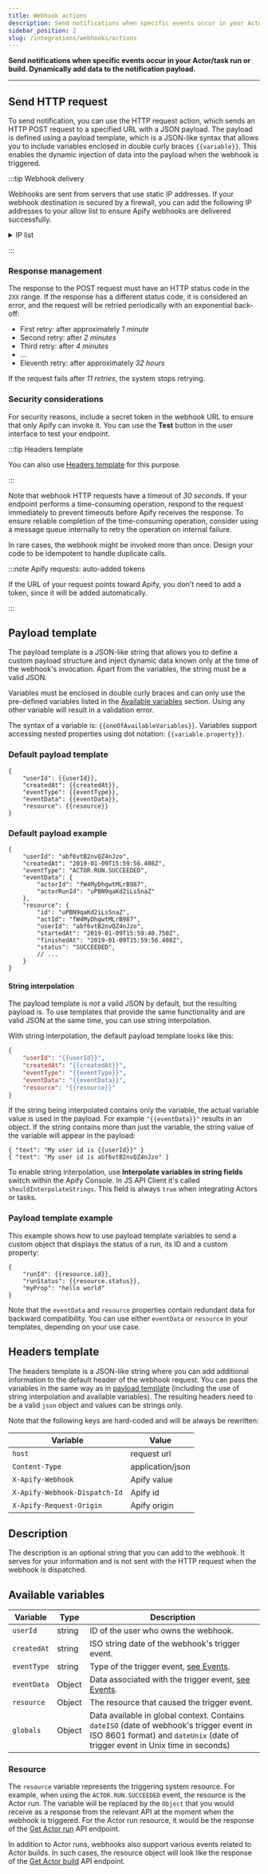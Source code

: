 ```yaml
---
title: Webhook actions
description: Send notifications when specific events occur in your Actor/task  run or build. Dynamically add data to the notification payload.
sidebar_position: 2
slug: /integrations/webhooks/actions
---
```


**Send notifications when specific events occur in your Actor/task  run or build. Dynamically add data to the notification payload.**

---

## Send HTTP request

To send notification, you can use the HTTP request action, which sends an HTTP POST request to a specified URL with a JSON payload. The payload is defined using a payload template, which is a JSON-like syntax that allows you to include variables enclosed in double curly braces `{{variable}}`. This enables the
dynamic injection of data into the payload when the webhook is triggered.

:::tip Webhook delivery

Webhooks are sent from servers that use static IP addresses. If your webhook destination is secured by a firewall, you can add the following IP addresses to your allow list to ensure Apify webhooks are delivered successfully.

<details>
    <summary>IP list</summary>
- `3.215.64.207`
- `13.216.80.7`
- `13.216.180.86`
- `34.224.107.31`
- `34.236.208.85`
- `44.198.219.104`
- `44.207.71.44`
- `44.207.141.205`
- `52.4.20.206`
- `52.203.255.236`
</details>

:::

### Response management

The response to the POST request must have an HTTP status code in the `2XX` range. If the response has a different status code, it is considered an error, and the request will be retried periodically with an exponential back-off:

- First retry: after approximately _1 minute_
- Second retry: after _2 minutes_
- Third retry: after _4 minutes_
- ...
- Eleventh retry: after approximately _32 hours_

If the request fails after _11 retries_, the system stops retrying.

### Security considerations

For security reasons, include a secret token in the webhook URL to ensure that only Apify can invoke it. You can use the **Test** button in the user interface to test your endpoint.

:::tip Headers template

You can also use [Headers template](/platform/integrations/webhooks/actions#headers-template) for this purpose.

:::

Note that webhook HTTP requests have a timeout of _30 seconds_.
If your endpoint performs a time-consuming operation, respond to the request immediately to prevent timeouts before Apify receives the response. To ensure reliable completion of the time-consuming operation, consider using a message queue internally to retry the operation on internal failure.

In rare cases, the webhook might be invoked more than once.
Design your code to be idempotent to handle duplicate calls.

:::note Apify requests: auto-added tokens

If the URL of your request points toward Apify, you don't need to add a token, since it will be added automatically.

:::

## Payload template

The payload template is a JSON-like string that allows you to define a custom payload structure and inject dynamic data known only at the time of the webhook's invocation. Apart from the variables, the string must be a valid JSON.

Variables must be enclosed in double curly braces and can only use the pre-defined variables listed in the [Available variables](#available-variables) section. Using any other variable will result in a validation error.

The syntax of a variable is: `{{oneOfAvailableVariables}}`. Variables support accessing nested properties using dot notation: `{{variable.property}}`.

### Default payload template

```json5
{
    "userId": {{userId}},
    "createdAt": {{createdAt}},
    "eventType": {{eventType}},
    "eventData": {{eventData}},
    "resource": {{resource}}
}
```

### Default payload example

```json5
{
    "userId": "abf6vtB2nvQZ4nJzo",
    "createdAt": "2019-01-09T15:59:56.408Z",
    "eventType": "ACTOR.RUN.SUCCEEDED",
    "eventData": {
        "actorId": "fW4MyDhgwtMLrB987",
        "actorRunId": "uPBN9qaKd2iLs5naZ"
    },
    "resource": {
        "id": "uPBN9qaKd2iLs5naZ",
        "actId": "fW4MyDhgwtMLrB987",
        "userId": "abf6vtB2nvQZ4nJzo",
        "startedAt": "2019-01-09T15:59:40.750Z",
        "finishedAt": "2019-01-09T15:59:56.408Z",
        "status": "SUCCEEDED",
        // ...
    }
}
```

#### String interpolation

The payload template is _not_ a valid JSON by default, but the resulting payload is. To use templates that provide the same functionality and are valid JSON at the same time, you can use string interpolation.

With string interpolation, the default payload template looks like this:

```json
{
    "userId": "{{userId}}",
    "createdAt": "{{createdAt}}",
    "eventType": "{{eventType}}",
    "eventData": "{{eventData}}",
    "resource": "{{resource}}"
}
```

If the string being interpolated contains only the variable, the actual variable value is used in the payload. For example `"{{eventData}}"` results in an object. If the string contains more than just the variable, the string value of the variable will appear in the payload:

```json5
{ "text": "My user id is {{userId}}" }
{ "text": "My user id is abf6vtB2nvQZ4nJzo" }
```

To enable string interpolation, use **Interpolate variables in string fields** switch within the Apify Console. In JS API Client it's called `shouldInterpolateStrings`. This field is always `true` when integrating Actors or tasks.

### Payload template example

This example shows how to use payload template variables to send a custom object that displays the status of a run, its ID and a custom property:

```json5
{
    "runId": {{resource.id}},
    "runStatus": {{resource.status}},
    "myProp": "hello world"
}
```

Note that the `eventData` and `resource` properties contain redundant data for backward compatibility. You can use either `eventData` or `resource` in your templates, depending on your use case.

## Headers template

The headers template is a JSON-like string where you can add additional information to the default header of the webhook request. You can pass the variables in the same way as in [payload template](#payload-template) (including the use of string interpolation and available variables). The resulting headers need to be a valid `json` object and values can be strings only.

Note that the following keys are hard-coded and will be always be rewritten:

| Variable                  | Value                   |
|---------------------------|-------------------------|
| `host`                    | request url             |
| `Content-Type`            | application/json        |
| `X-Apify-Webhook`         | Apify value             |
| `X-Apify-Webhook-Dispatch-Id` | Apify id            |
| `X-Apify-Request-Origin`   | Apify origin           |

## Description

The description is an optional string that you can add to the webhook. It serves for your information and is not sent with the HTTP request when the webhook is dispatched.

## Available variables

| Variable    | Type   | Description                                                                         |
|-------------|--------|-------------------------------------------------------------------------------------|
| `userId`    | string | ID of the user who owns the webhook.                                                |
| `createdAt` | string | ISO string date of the webhook's trigger event.                                     |
| `eventType` | string | Type of the trigger event, [see Events](/platform/integrations/webhooks/events).              |
| `eventData` | Object | Data associated with the trigger event, [see Events](/platform/integrations/webhooks/events). |
| `resource`  | Object | The resource that caused the trigger event.                 |
| `globals`   | Object | Data available in global context. Contains `dateISO` (date of webhook's trigger event in ISO 8601 format) and `dateUnix` (date of trigger event in Unix time in seconds) |

### Resource

The `resource` variable represents the triggering system resource. For example, when using the `ACTOR.RUN.SUCCEEDED` event, the resource is the Actor run. The variable will be replaced by the `Object` that you would receive as a response from the relevant API at the moment when the webhook is triggered. For the Actor run resource, it would be the response of the [Get Actor run](/api/v2/actor-run-get) API endpoint.

In addition to Actor runs, webhooks also support various events related to Actor builds. In such cases, the resource object will look like the response of the [Get Actor build](/api/v2/actor-build-get) API endpoint.
